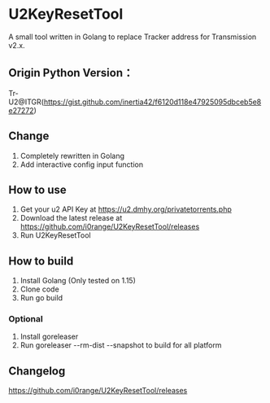 # U2KeyResetTool

A small tool written in Golang to replace Tracker address for Transmission v2.x.

## Origin Python Version：
Tr-U2@ITGR(https://gist.github.com/inertia42/f6120d118e47925095dbceb5e8e27272)  

## Change
1. Completely rewritten in Golang
2. Add interactive config input function

## How to use
1. Get your u2 API Key at https://u2.dmhy.org/privatetorrents.php
2. Download the latest release at https://github.com/i0range/U2KeyResetTool/releases
3. Run U2KeyResetTool

## How to build
1. Install Golang (Only tested on 1.15)
2. Clone code
3. Run go build

### Optional
1. Install goreleaser
2. Run goreleaser --rm-dist --snapshot to build for all platform

## Changelog
https://github.com/i0range/U2KeyResetTool/releases